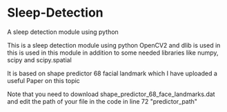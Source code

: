 # Sleep-Detection
A sleep detection module using python

This is a sleep detection module using python
OpenCV2 and dlib is used in this is used in this module in addition to some needed libraries like numpy, scipy and scipy.spatial

It is based on shape predictor 68 facial landmark which I have uploaded a useful Paper on this topic

Note that you need to download shape_predictor_68_face_landmarks.dat
and edit the path of your file in the code in line 72 "predictor_path"

